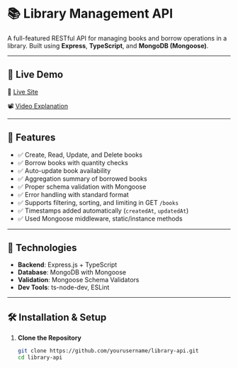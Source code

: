# 📚 Library Management API

A full-featured RESTful API for managing books and borrow operations in a library. Built using **Express**, **TypeScript**, and **MongoDB (Mongoose)**.

---

## 🚀 Live Demo

🔗 [Live Site](https://your-deployed-url.com)

📽️ [Video Explanation](https://your-video-link.com)

---

## 📂 Features

- ✅ Create, Read, Update, and Delete books
- ✅ Borrow books with quantity checks
- ✅ Auto-update book availability
- ✅ Aggregation summary of borrowed books
- ✅ Proper schema validation with Mongoose
- ✅ Error handling with standard format
- ✅ Supports filtering, sorting, and limiting in GET `/books`
- ✅ Timestamps added automatically (`createdAt`, `updatedAt`)
- ✅ Used Mongoose middleware, static/instance methods

---

## 🔧 Technologies

- **Backend**: Express.js + TypeScript
- **Database**: MongoDB with Mongoose
- **Validation**: Mongoose Schema Validators
- **Dev Tools**: ts-node-dev, ESLint

---

## 🛠️ Installation & Setup

1. **Clone the Repository**
   ```bash
   git clone https://github.com/yourusername/library-api.git
   cd library-api
